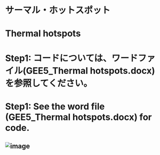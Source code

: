 # サーマル・ホットスポット
# Thermal hotspots
# Step1: コードについては、ワードファイル(GEE5_Thermal hotspots.docx)を参照してください。
# Step1: See the word file (GEE5_Thermal hotspots.docx) for code.
![image](https://user-images.githubusercontent.com/87138262/160056848-775a403f-8eb2-48d2-b5c8-ffe203e86855.png)
---
